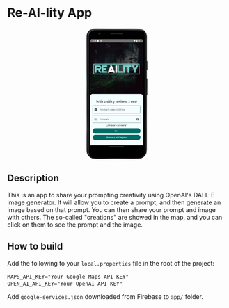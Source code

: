 # Re-AI-lity App
<p align="center">
  <img height="300" src="app_screenshot.png">
</p>

## Description
This is an app to share your prompting creativity using OpenAI's DALL-E image generator.
It will allow you to create a prompt, and then generate an image based on that prompt.
You can then share your prompt and image with others.
The so-called "creations" are showed in the map, and you can click on them to see the prompt and the image.

## How to build
Add the following to your `local.properties` file in the root of the project:
```
MAPS_API_KEY="Your Google Maps API KEY"
OPEN_AI_API_KEY="Your OpenAI API KEY"
```

Add `google-services.json` downloaded from Firebase to `app/` folder.